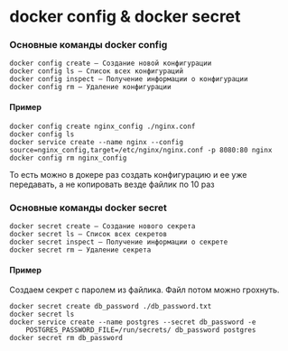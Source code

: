 # docker config & docker secret

### Основные команды docker config

    docker config create — Создание новой конфигурации
    docker config ls — Список всех конфигураций
    docker config inspect — Получение информации о конфигурации
    docker config rm — Удаление конфигурации

#### Пример    
    docker config create nginx_config ./nginx.conf
    docker config ls
    docker service create --name nginx --config source=nginx_config,target=/etc/nginx/nginx.conf -p 8080:80 nginx
    docker config rm nginx_config

То есть можно в докере раз создать конфигурацию и ее уже передавать, а не копировать везде файлик по 10 раз

### Основные команды docker secret

    docker secret create — Создание нового секрета
    docker secret ls — Список всех секретов
    docker secret inspect — Получение информации о секрете
    docker secret rm — Удаление секрета

#### Пример

Создаем секрет с паролем из файлика. Файл потом можно грохнуть.

    docker secret create db_password ./db_password.txt
    docker secret ls
    docker service create --name postgres --secret db_password -e
        POSTGRES_PASSWORD_FILE=/run/secrets/ db_password postgres
    docker secret rm db_password